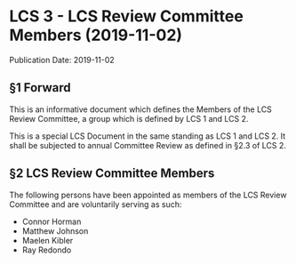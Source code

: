# LCS 3 - LCS Review Committee Members (2019-11-02)
Publication Date: 2019-11-02

## §1 Forward

This is an informative document which defines the Members of the LCS Review Committee, 
 a group which is defined by LCS 1 and LCS 2. 

This is a special LCS Document in the same standing as LCS 1 and LCS 2. 
It shall be subjected to annual Committee Review as defined in §2.3 of LCS 2. 

## §2 LCS Review Committee Members

The following persons have been appointed as members of the LCS Review Committee
 and are voluntarily serving as such:
* Connor Horman
* Matthew Johnson
* Maelen Kibler
* Ray Redondo

